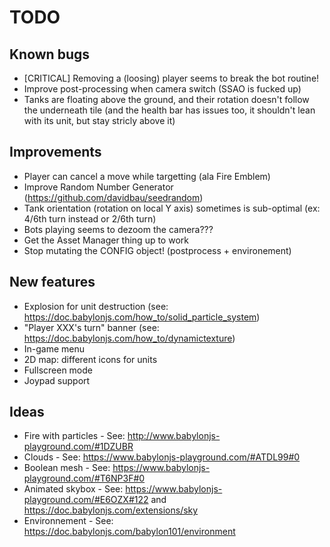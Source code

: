 # TODO

## Known bugs

* [CRITICAL] Removing a (loosing) player seems to break the bot routine!
* Improve post-processing when camera switch (SSAO is fucked up)
* Tanks are floating above the ground, and their rotation doesn't follow the underneath tile (and the health bar has issues too, it shouldn't lean with its unit, but stay stricly above it)

## Improvements

* Player can cancel a move while targetting (ala Fire Emblem)
* Improve Random Number Generator (https://github.com/davidbau/seedrandom)
* Tank orientation (rotation on local Y axis) sometimes is sub-optimal (ex: 4/6th turn instead or 2/6th turn)
* Bots playing seems to dezoom the camera???
* Get the Asset Manager thing up to work
* Stop mutating the CONFIG object! (postprocess + environement)

## New features

* Explosion for unit destruction (see: https://doc.babylonjs.com/how_to/solid_particle_system)
* "Player XXX's turn" banner (see: https://doc.babylonjs.com/how_to/dynamictexture)
* In-game menu
* 2D map: different icons for units
* Fullscreen mode
* Joypad support

## Ideas

* Fire with particles - See: http://www.babylonjs-playground.com/#1DZUBR
* Clouds - See: https://www.babylonjs-playground.com/#ATDL99#0
* Boolean mesh - See: https://www.babylonjs-playground.com/#T6NP3F#0
* Animated skybox - See: https://www.babylonjs-playground.com/#E6OZX#122 and https://doc.babylonjs.com/extensions/sky
* Environnement - See: https://doc.babylonjs.com/babylon101/environment

